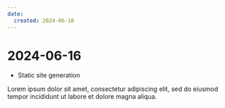 ```yaml
---
date:
  created: 2024-06-16
---
```


# 2024-06-16

- Static site generation

<!-- more -->

Lorem ipsum dolor sit amet, consectetur adipiscing elit, sed do eiusmod
tempor incididunt ut labore et dolore magna aliqua.
